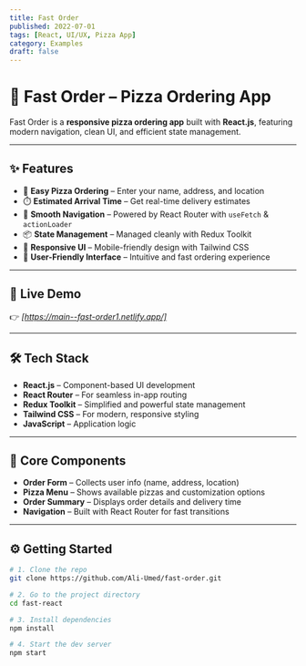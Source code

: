 ```yaml
---
title: Fast Order
published: 2022-07-01
tags: [React, UI/UX, Pizza App]
category: Examples
draft: false
---
```


# 🍕 Fast Order – Pizza Ordering App

Fast Order is a **responsive pizza ordering app** built with **React.js**, featuring modern navigation, clean UI, and efficient state management.

---

## ✨ Features

- 🍕 **Easy Pizza Ordering** – Enter your name, address, and location
- ⏱️ **Estimated Arrival Time** – Get real-time delivery estimates
- 🧭 **Smooth Navigation** – Powered by React Router with `useFetch` & `actionLoader`
- 📦 **State Management** – Managed cleanly with Redux Toolkit
- 📱 **Responsive UI** – Mobile-friendly design with Tailwind CSS
- 🎯 **User-Friendly Interface** – Intuitive and fast ordering experience

---

## 🚀 Live Demo

👉 _[https://main--fast-order1.netlify.app/]_

---

## 🛠️ Tech Stack

- **React.js** – Component-based UI development
- **React Router** – For seamless in-app routing
- **Redux Toolkit** – Simplified and powerful state management
- **Tailwind CSS** – For modern, responsive styling
- **JavaScript** – Application logic

---

## 🔑 Core Components

- **Order Form** – Collects user info (name, address, location)
- **Pizza Menu** – Shows available pizzas and customization options
- **Order Summary** – Displays order details and delivery time
- **Navigation** – Built with React Router for fast transitions

---

## ⚙️ Getting Started

```bash
# 1. Clone the repo
git clone https://github.com/Ali-Umed/fast-order.git

# 2. Go to the project directory
cd fast-react

# 3. Install dependencies
npm install

# 4. Start the dev server
npm start
```
